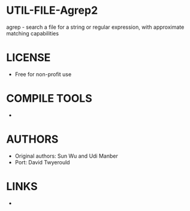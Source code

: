 UTIL-FILE-Agrep2
================

agrep - search a file for a string or regular expression, with approximate  matching capabilities

LICENSE
===============
* Free for non-profit use

COMPILE TOOLS
===============
* 
 
AUTHORS
===============
* Original authors: Sun Wu and Udi Manber
* Port: David Twyerould

LINKS
===============
* 

